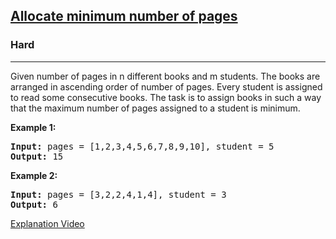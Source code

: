 <h2><a href="https://www.geeksforgeeks.org/allocate-minimum-number-pages/">Allocate minimum number of pages</a></h2><h3>Hard</h3><hr><div><p>Given number of pages in n different books and m students. The books are arranged in ascending order of number of pages. Every student is assigned to read some consecutive books. The task is to assign books in such a way that the maximum number of pages assigned to a student is minimum. </p>

<p><strong>Example 1:</strong></p>

<pre><strong>Input:</strong> pages = [1,2,3,4,5,6,7,8,9,10], student = 5
<strong>Output:</strong> 15
</pre>

<p><strong>Example 2:</strong></p>

<pre><strong>Input:</strong> pages = [3,2,2,4,1,4], student = 3
<strong>Output:</strong> 6
</pre>

<a href="https://www.youtube.com/watch?v=2JSQIhPcHQg">Explanation Video</a>
